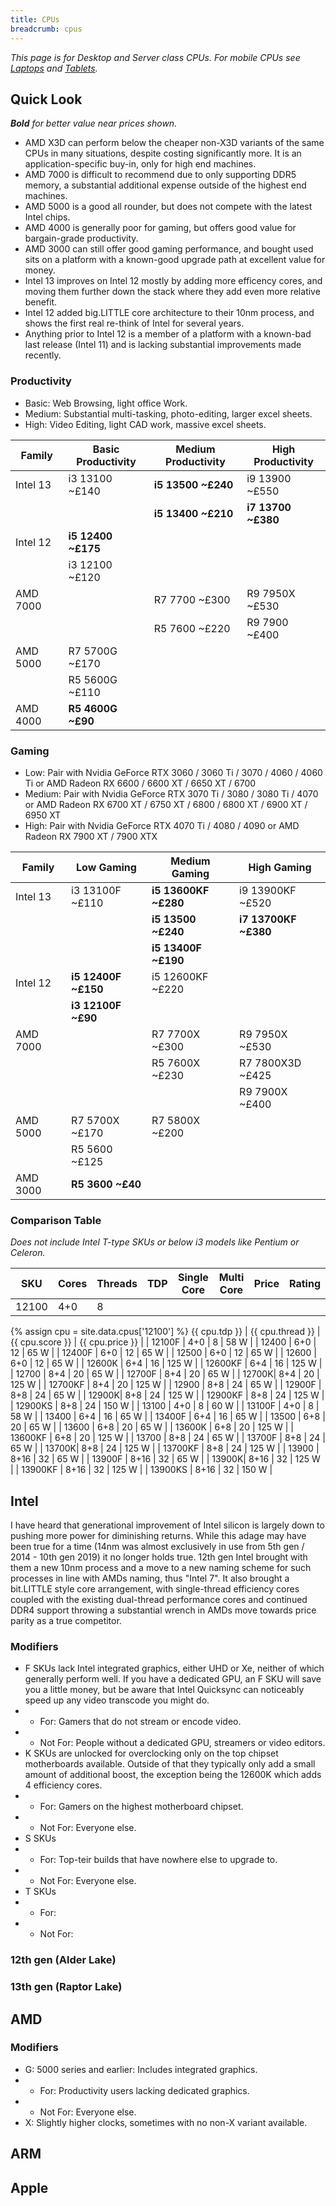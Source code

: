 ```yaml
---
title: CPUs
breadcrumb: cpus
---
```


_This page is for Desktop and Server class CPUs. For mobile CPUs see [Laptops](../laptops) and [Tablets](../tablets)._

## Quick Look

_**Bold** for better value near prices shown._

- AMD X3D can perform below the cheaper non-X3D variants of the same CPUs in many situations, despite costing significantly more. It is an application-specific buy-in, only for high end machines.
- AMD 7000 is difficult to recommend due to only supporting DDR5 memory, a substantial additional expense outside of the highest end machines.
- AMD 5000 is a good all rounder, but does not compete with the latest Intel chips.
- AMD 4000 is generally poor for gaming, but offers good value for bargain-grade productivity.
- AMD 3000 can still offer good gaming performance, and bought used sits on a platform with a known-good upgrade path at excellent value for money.
- Intel 13 improves on Intel 12 mostly by adding more efficency cores, and moving them further down the stack where they add even more relative benefit.
- Intel 12 added big.LITTLE core architecture to their 10nm process, and shows the first real re-think of Intel for several years.
- Anything prior to Intel 12 is a member of a platform with a known-bad last release (Intel 11) and is lacking substantial improvements made recently.

### Productivity

- Basic: Web Browsing, light office Work.
- Medium: Substantial multi-tasking, photo-editing, larger excel sheets.
- High: Video Editing, light CAD work, massive excel sheets.

| Family   | Basic Productivity | Medium Productivity | High Productivity  |
|----------|--------------------|---------------------|--------------------|
| Intel 13 | i3 13100 ~£140     | **i5 13500 ~£240**  | i9 13900 ~£550     |
|          |                    | **i5 13400 ~£210**  | **i7 13700 ~£380** |
| Intel 12 | **i5 12400 ~£175** |
|          | i3 12100 ~£120     |
| AMD 7000 |                    | R7 7700 ~£300       | R9 7950X ~£530     |
|          |                    | R5 7600 ~£220       | R9 7900 ~£400      |
| AMD 5000 | R7 5700G ~£170     |
|          | R5 5600G ~£110     |
| AMD 4000 | **R5 4600G ~£90**  |

### Gaming

- Low: Pair with Nvidia GeForce RTX 3060 / 3060 Ti / 3070 / 4060 / 4060 Ti or AMD Radeon RX 6600 / 6600 XT / 6650 XT / 6700
- Medium: Pair with Nvidia GeForce RTX 3070 Ti / 3080 / 3080 Ti / 4070 or AMD Radeon RX 6700 XT / 6750 XT / 6800 / 6800 XT / 6900 XT / 6950 XT
- High: Pair with Nvidia GeForce RTX 4070 Ti / 4080 / 4090 or AMD Radeon RX 7900 XT / 7900 XTX

| Family   | Low Gaming          | Medium Gaming        | High Gaming          | 
|----------|---------------------|----------------------|----------------------|
| Intel 13 | i3 13100F ~£110     | **i5 13600KF ~£280** | i9 13900KF ~£520     |
|          |                     | **i5 13500 ~£240**   | **i7 13700KF ~£380** |
|          |                     | **i5 13400F ~£190**  |
| Intel 12 | **i5 12400F ~£150** | i5 12600KF ~£220     |
|          | **i3 12100F ~£90**  |
| AMD 7000 |                     | R7 7700X ~£300       | R9 7950X ~£530       |
|          |                     | R5 7600X ~£230       | R7 7800X3D ~£425     |
|          |                     |                      | R9 7900X ~£400       |
| AMD 5000 | R7 5700X ~£170      | R7 5800X ~£200       |
|          | R5 5600 ~£125       |
| AMD 3000 | **R5 3600 ~£40**    |

### Comparison Table

_Does not include Intel T-type SKUs or below i3 models like Pentium or Celeron._



| SKU | Cores | Threads | TDP | Single Core | Multi Core | Price | Rating |
|-----|-------|---------|-----|-------------|------------|-------|--------|
| 12100 | 4+0 | 8 | 
{% assign cpu = site.data.cpus['12100'] %}
{{ cpu.tdp }} |
{{ cpu.thread }} |
{{ cpu.score }} |
{{ cpu.price }} |
| 12100F | 4+0 | 8 | 58 W | 
| 12400 | 6+0 | 12 | 65 W | 
| 12400F | 6+0 | 12 | 65 W | 
| 12500 | 6+0 | 12 | 65 W | 
| 12600 | 6+0 | 12 | 65 W | 
| 12600K | 6+4 | 16 | 125 W | 
| 12600KF | 6+4 | 16 | 125 W | 
| 12700 | 8+4 | 20 | 65 W | 
| 12700F | 8+4 | 20 | 65 W | 
| 12700K| 8+4 | 20 | 125 W | 
| 12700KF | 8+4 | 20 | 125 W | 
| 12900 | 8+8 | 24 | 65 W | 
| 12900F | 8+8 | 24 | 65 W | 
| 12900K| 8+8 | 24 | 125 W | 
| 12900KF | 8+8 | 24 | 125 W | 
| 12900KS | 8+8 | 24 | 150 W | 
| 13100 | 4+0 | 8 | 60 W | 
| 13100F | 4+0 | 8 | 58 W | 
| 13400 | 6+4 | 16 | 65 W | 
| 13400F | 6+4 | 16 | 65 W | 
| 13500 | 6+8 | 20 | 65 W | 
| 13600 | 6+8 | 20 | 65 W | 
| 13600K | 6+8 | 20 | 125 W | 
| 13600KF | 6+8 | 20 | 125 W | 
| 13700 | 8+8 | 24 | 65 W | 
| 13700F | 8+8 | 24 | 65 W | 
| 13700K| 8+8 | 24 | 125 W | 
| 13700KF | 8+8 | 24 | 125 W | 
| 13900 | 8+16 | 32 | 65 W | 
| 13900F | 8+16 | 32 | 65 W | 
| 13900K| 8+16 | 32 | 125 W | 
| 13900KF | 8+16 | 32 | 125 W | 
| 13900KS | 8+16 | 32 | 150 W |

## Intel

I have heard that generational improvement of Intel silicon is largely down to pushing more power for diminishing returns. While this adage may have been true for a time (14nm was almost exclusively in use from 5th gen / 2014 - 10th gen 2019) it no longer holds true. 12th gen Intel brought with them a new 10nm process and a move to a new naming scheme for such processes in line with AMDs naming, thus "Intel 7". It also brought a bit.LITTLE style core arrangement, with single-thread efficiency cores coupled with the existing dual-thread performance cores and continued DDR4 support throwing a substantial wrench in AMDs move towards price parity as a true competitor.

### Modifiers

- F SKUs lack Intel integrated graphics, either UHD or Xe, neither of which generally perform well. If you have a dedicated GPU, an F SKU will save you a little money, but be aware that Intel Quicksync can noticeably speed up any video transcode you might do.
- - For: Gamers that do not stream or encode video.
- - Not For: People without a dedicated GPU, streamers or video editors.
- K SKUs are unlocked for overclocking only on the top chipset motherboards available. Outside of that they typically only add a small amount of additional boost, the exception being the 12600K which adds 4 efficiency cores.
- - For: Gamers on the highest motherboard chipset.
- - Not For: Everyone else.
- S SKUs
- - For: Top-teir builds that have nowhere else to upgrade to.
- - Not For: Everyone else.
- T SKUs 
- - For: 
- - Not For:

### 12th gen (Alder Lake)

### 13th gen (Raptor Lake)


## AMD

### Modifiers
- G: 5000 series and earlier: Includes integrated graphics.
- - For: Productivity users lacking dedicated graphics.
- - Not For: Everyone else.
- X: Slightly higher clocks, sometimes with no non-X variant available.

## ARM

## Apple
